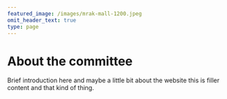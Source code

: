 ```yaml
---
featured_image: /images/mrak-mall-1200.jpeg
omit_header_text: true
type: page
---
```


# About the committee

Brief introduction here and maybe a little bit about the website this is
filler content and that kind of thing. 


